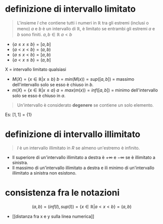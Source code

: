 # definizione di intervallo limitato
>L'insieme $I$ che contiene tutti i numeri in $\mathbb{R}$ tra gli estremi (inclusi o meno) $a$ e $b$ è un intervallo di $\mathbb{R}$, è limitato se entrambi gli estremi $a$ e $b$ sono finiti.
$a,b\in\mathbb{R}\text{ }a<b$
- $\{a\leq x\leq b\} = [a,b]$
- $\{a<x<b\} = (a,b)$
- $\{a\leq x<b\} = [a,b)$
- $\{a<x\leq b\} = (a,b]$

X = intervallo limitato qualsiasi
- $M(X)=\{x\in\mathbb{R}|x\geq b\}$ $b={min(M(x))} = sup([a,b])$ = massimo dell'intervallo solo se esso è chiuso in $b$.
- $m(X)=\{x\in\mathbb{R}|x\leq a\}$ $a={max(m(x))} = inf([a,b])$ = minimo dell'intervallo solo se esso è chiuso in $a$.

>Un'intervallo è considerato **degenere** se contiene un solo elemento.

Es: $[1,1]=\{1\}$  
# definizione di intervallo illimitato
>$I$ è un intervallo illimitato in $R$ se almeno un'estremo è infinito.
- Il superiore di un'intervallo illimitato a destra è $+\infty$ e $-\infty$ se è illimitato a sinistra.
- Il massimo di un'intervallo illimitato a destra e ili minimo di un'intervallo illimitato a sinistra non esistono.
# consistenza fra le notazioni
$$(a,b)=(inf(I),sup(I))=\{x\in\mathbb{R}|a<x<b\}=(a,b)$$
- [[distanza fra x e y sulla linea numerica]]